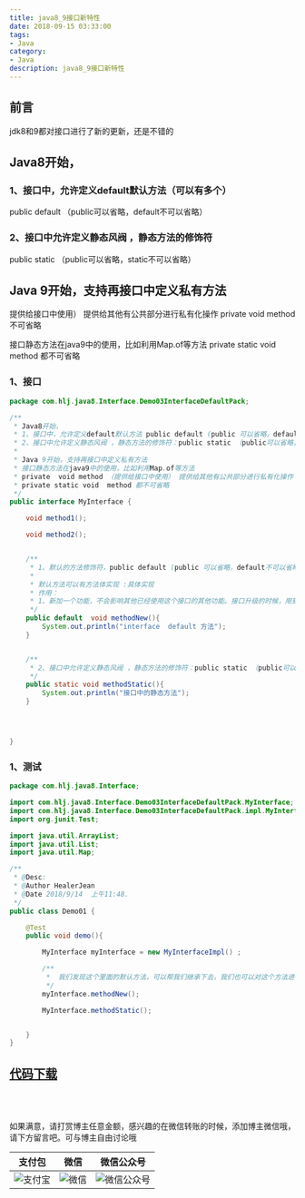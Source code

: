 ```yaml
---
title: java8_9接口新特性
date: 2018-09-15 03:33:00
tags: 
- Java
category: 
- Java
description: java8_9接口新特性
---
```

<!-- image url 
https://raw.githubusercontent.com/HealerJean123/HealerJean123.github.io/master/blogImages
　　首行缩进
<font color="red">  </font>
-->

## 前言

jdk8和9都对接口进行了新的更新，还是不错的


## Java8开始，
### 1、接口中，允许定义default默认方法（可以有多个）

  public default  （public可以省略，default不可以省略）

### 2、接口中允许定义静态风阀 ，静态方法的修饰符
public static （public可以省略，static不可以省略）
 
## Java 9开始，支持再接口中定义私有方法

 
  提供给接口中使用） 提供给其他有公共部分进行私有化操作
  private  void method   不可省略
  
  接口静态方法在java9中的使用，比如利用Map.of等方法
  private static void  method 都不可省略


### 1、接口

```java
package com.hlj.java8.Interface.Demo03InterfaceDefaultPack;

/**
 * Java8开始，
 * 1、接口中，允许定义default默认方法 public default (public 可以省略，default不可以省略)
 * 2、接口中允许定义静态风阀 ，静态方法的修饰符：public static （public可以省略，static不可以省略）
 *
 * Java 9开始，支持再接口中定义私有方法
 * 接口静态方法在java9中的使用，比如利用Map.of等方法
 * private  void method （提供给接口中使用） 提供给其他有公共部分进行私有化操作
 * private static void  method 都不可省略
 */
public interface MyInterface {

    void method1();

    void method2();


    /**
     * 1、默认的方法修饰符，public default (public 可以省略，default不可以省略)
     *
     * 默认方法可以有方法体实现 :具体实现
     * 作用：
     * 1、新加一个功能，不会影响其他已经使用这个接口的其他功能。接口升级的时候，用到，同事子类也可以实现覆盖重写
     */
    public default  void methodNew(){
        System.out.println("interface  default 方法");
    }


    /**
     * 2、接口中允许定义静态风阀 ，静态方法的修饰符：public static （public可以省略，static不可以省略）
     */
    public static void methodStatic(){
        System.out.println("接口中的静态方法");
    }




}


```

### 1、测试


```java
package com.hlj.java8.Interface;

import com.hlj.java8.Interface.Demo03InterfaceDefaultPack.MyInterface;
import com.hlj.java8.Interface.Demo03InterfaceDefaultPack.impl.MyInterfaceImpl;
import org.junit.Test;

import java.util.ArrayList;
import java.util.List;
import java.util.Map;

/**
 * @Desc:
 * @Author HealerJean
 * @Date 2018/9/14  上午11:48.
 */
public class Demo01 {

    @Test
    public void demo(){

        MyInterface myInterface = new MyInterfaceImpl() ;

        /**
         *  我们发现这个里面的默认方法，可以帮我们继承下去，我们也可以对这个方法进行覆盖重写
         */
        myInterface.methodNew();

        MyInterface.methodStatic();


    }
}


```


## [代码下载](https://github.com/HealerJean123/ProjectUtils/tree/master/src/com/hlj/java8)





<br/><br/><br/>
如果满意，请打赏博主任意金额，感兴趣的在微信转账的时候，添加博主微信哦， 请下方留言吧。可与博主自由讨论哦

|支付包 | 微信|微信公众号|
|:-------:|:-------:|:------:|
|![支付宝](https://raw.githubusercontent.com/HealerJean123/HealerJean123.github.io/master/assets/img/tctip/alpay.jpg) | ![微信](https://raw.githubusercontent.com/HealerJean123/HealerJean123.github.io/master/assets/img/tctip/weixin.jpg)|![微信公众号](https://raw.githubusercontent.com/HealerJean123/HealerJean123.github.io/master/assets/img/my/qrcode_for_gh_a23c07a2da9e_258.jpg)|




<!-- Gitalk 评论 start  -->

<link rel="stylesheet" href="https://unpkg.com/gitalk/dist/gitalk.css">
<script src="https://unpkg.com/gitalk@latest/dist/gitalk.min.js"></script> 
<div id="gitalk-container"></div>    
 <script type="text/javascript">
    var gitalk = new Gitalk({
		clientID: `1d164cd85549874d0e3a`,
		clientSecret: `527c3d223d1e6608953e835b547061037d140355`,
		repo: `HealerJean123.github.io`,
		owner: 'HealerJean123',
		admin: ['HealerJean123'],
		id: 'evSiP8JLaW36ucHV',
    });
    gitalk.render('gitalk-container');
</script> 

<!-- Gitalk end -->

